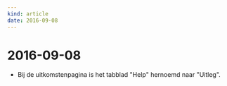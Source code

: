 ```yaml
---
kind: article
date: 2016-09-08
---
```


# 2016-09-08

* Bij de uitkomstenpagina is het tabblad "Help" hernoemd naar "Uitleg".

